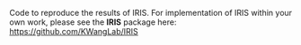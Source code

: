 Code to reproduce the results of IRIS. For implementation of IRIS within your own work, please see the **IRIS** package here: https://github.com/KWangLab/IRIS

